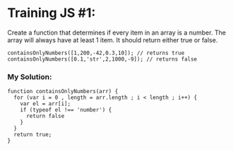 # Training JS #1:

Create a function that determines if every item in an array is a number. The array will always have at least 1 item. It should return either true or false.

```
containsOnlyNumbers([1,200,-42,0.3,10]); // returns true
containsOnlyNumbers([0.1,'str',2,1000,-9]); // returns false
```


### My Solution:
```
function containsOnlyNumbers(arr) {
  for (var i = 0 , length = arr.length ; i < length ; i++) {
    var el = arr[i];
    if (typeof el !== 'number') {
      return false
    }
  }
  return true;
}
```
